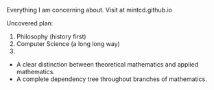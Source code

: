 Everything I am concerning about. Visit at mintcd.github.io

Uncovered plan:
1) Philosophy (history first)
2) Computer Science (a long long way)
3) 
  - A clear distinction between theoretical mathematics and applied mathematics.
  - A complete dependency tree throughout branches of mathematics.

